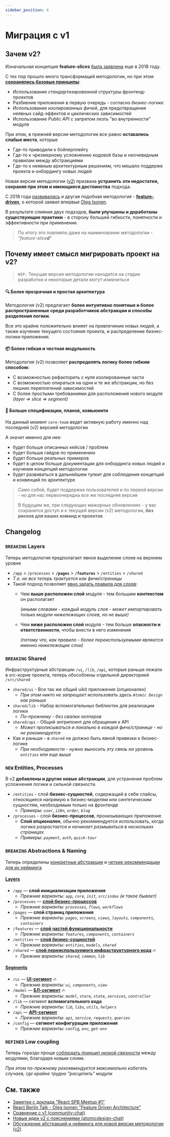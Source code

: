 ```yaml
---
sidebar_position: 4
---
```


# Миграция с v1

## Зачем v2?

Изначальная концепция **feature-slices** [была заявлена][ext-tg-spb] еще в 2018 году.

С тех пор прошло много трансформаций методологии, но при этом **[сохранялись базовые принципы][ext-v1]**:

- Использование *стандартизированной* структуры фронтенд-проектов
- Разбиение приложения в первую очередь - согласно *бизнес-логике*
- Использование *изолированных фичей*, для предотвращения неявных сайд-эффектов и циклических зависимостей
- Использование *Public API* с запретом лезть "во внутренности" модуля

При этом, в прежней версии методологии все равно **оставались слабые места**, которые

- Где-то приводили к бойлерплейту
- Где-то к чрезмерному усложнению кодовой базы и неочевидным правилам между абстракциями
- Где-то к неявным архитектурным решениям, что мешало поддерже проекта и онбордингу новых людей

Новая версия методологии ([v2][ext-v2]) призвана **устранить эти недостатки, сохраняя при этом и имеющиеся достоинства** подхода.

С 2018 года [развивалась][ext-fdd-issues] и другая подобная методология - [**feature-driven**][ext-fdd], о которой заявил впервые [Oleg Isonen][ext-kof].

В результате слияния двух подходов, **были улучшены и доработаны существующие практики** - в сторону большей гибкости, понятности и эффективности при применении.

> По итогу это повлияло даже на наименование методологии - *"feature-slice**d**"*

## Почему имеет смысл мигрировать проект на v2?

> `WIP:` Текущая версия методологии находится на стадии разработки и некоторые детали *могут измениться*

#### 🔍 Более прозрачная и простая архитектура

Методология (v2) предлагает **более интуитивно понятные и более распространенные среди разработчиков абстракции и способы разделения логики.**

Все это крайне положительно влияет на привлечение новых людей, а также изучение текущего состояния проекта, и распределение бизнес-логики приложения.

#### 📦 Более гибкая и честная модульность

Методология (v2) позволяет **распределять логику более гибким способом:**

- С возможностью рефакторить с нуля изолированные части
- С возможностью опираться на одни и те же абстракции, но без лишних переплетений зависимостей
- С более простыми требованиями для расположения нового модуля *(layer => slice => segment)*

#### 🚀 Больше спецификации, планов, комьюнити

На данный момент `core-team` ведет активную работу именно над последней (v2) версией методологии

А значит именно для нее:

- будет больше описанных кейсов / проблем
- будет больше гайдов по применению
- будет больше реальных примеров
- будет в целом больше документации для онбординга новых людей и изучения концепций методологии
- будет развиваться в дальнейшем тулкит для соблюдения концепций и конвенций по архитектуре

> Само собой, будет поддержка пользователей и по первой версии - но для нас первоочередна все же последняя версия
>
> В будущем же, при следующих мажорных обновлениях - у вас сохранится доступ и к текущей версии (v2) методологии, **без рисков для ваших команд и проектов**

## Changelog

### `BREAKING` Layers

Теперь методология предполагает явное выделение слоев на верхнем уровне

- `/app` > `/processes` > **`/pages`** > **`/features`** > `/entities` > `/shared`
- *Т.е. не все теперь трактуется как фичи/страницы*
- Такой подход позволяет [явно задать правила для слоев][ext-tg-v2-draft]:
  - Чем **выше расположен слой** модуля - тем большим **контекстом** он располагает

    *(иными словами - каждый модуль слоя - может импортировать только модули нижележащих слоев, но не выше)*
  - Чем **ниже расположен слой** модуля - тем больше **опасности и ответственности**, чтобы внести в него изменения

    *(потому что, как правило - более переиспользуемыми являются именно нижележащие слои)*

### `BREAKING` Shared

Инфраструктурные абстракции `/ui`, `/lib`, `/api`, которые раньше лежали в src-корне проекта, теперь обособлены отдельной директорией `/src/shared`

- `shared/ui` - Все так же общий uikit приложения (опционален)
  - *При этом никто не запрещает использовать здесь `Atomic Design` как раньше*
- `shared/lib` - Набор вспомогательных библиотек для реализации логики
  - *По-прежнему - без свалки хелперов*
- `shared/api` - Общий энтрипоинт для обращения к API
  - *Может прописываться и локально в каждой фиче/странице - но не рекомендуется*
- Как и раньше - в `shared` не должно быть явной привязки к бизнес-логике
  - *При необходимости - нужно выносить эту связь на уровень `entities` или еще выше*

### `NEW` Entities, Processes

В v2 **добавлены и другие новые абстракции**, для устранения проблем усложнения логики и сильной связности.

- `/entities` - слой **бизнес-сущностей**, содержащий в себе слайсы, относящиеся напрямую к бизнес-моделям или синтетическим сущностям, необходимым только на фронтенде
  - *Примеры: `user`, `i18n`, `order`, `blog`*
- `/processes` - слой **бизнес-процессов**, пронизывающих приложение
  - **Слой опционален**, обычно рекоммендуется использовать, когда *логика разрастается и начинает размываться в нескольких страницах*
  - *Примеры: `payment`, `auth`, `quick-tour`*

### `BREAKING` Abstractions & Naming

Теперь определены [конкретные абстракции][refs-abstractions] и [четкие рекоммендации для их нейминга][refs-adaptability]

[disc-process]: https://github.com/feature-sliced/documentation/discussions/20
[disc-features]: https://github.com/feature-sliced/documentation/discussions/23
[disc-entities]: https://github.com/feature-sliced/documentation/discussions/18#discussioncomment-422649
[disc-shared]: https://github.com/feature-sliced/documentation/discussions/31#discussioncomment-453020

[disc-ui]: https://github.com/feature-sliced/documentation/discussions/31#discussioncomment-453132
[disc-model]: https://github.com/feature-sliced/documentation/discussions/31#discussioncomment-472645
[disc-api]: https://github.com/feature-sliced/documentation/discussions/66

#### [Layers][refs-abstractions-layers]

- `/app` — **слой инициализации приложения**
  - *Прежние варианты: `app`, `core`, `init`, `src/index` (и такое бывает)*
- `/processes` — [**слой бизнес-процессов**][disc-process]
  - *Прежние варианты: `processes`, `flows`, `workflows`*
- `/pages` — **слой страниц приложения**
  - *Прежние варианты: `pages`, `screens`, `views`, `layouts`, `components`, `containers`*
- `/features` — [**слой частей функциональности**][disc-features]
  - *Прежние варианты: `features`, `components`, `containers`*
- `/entities` — [**слой бизнес-сущностей**][disc-entities]
  - *Прежние варианты: `entities`, `models`, `shared`*
- `/shared` — [**слой переиспользуемого инфраструктурного кода**][disc-shared] 🔥
  - *Прежние варианты: `shared`, `common`, `lib`*

#### [Segments][refs-abstractions-segments]

- `/ui` — [**UI-сегмент**][disc-ui] 🔥
  - *Прежние варианты: `ui`, `components`, `view`*
- `/model` — [**БЛ-сегмент**][disc-model] 🔥
  - *Прежние варианты: `model`, `store`, `state`, `services`, `controller`*
- `/lib` — сегмент **вспомогательного кода**
  - *Прежние варианты: `lib`, `libs`, `utils`, `helpers`*
- `/api` — [**API-сегмент**][disc-api]
  - *Прежние варианты: `api`, `service`, `requests`, `queries`*
- `/config` — **сегмент конфигурации приложения**
  - *Прежние варианты: `config`, `env`, `get-env`*

### `REFINED` Low coupling

Теперь гораздо проще [соблюдать принцип низкой связности][refs-low-coupling] между модулями, благодаря новым слоям.

*При этом по-прежнему рекоммендуется максимально избегать случаев, где крайне трудно "расцепить" модули*

## См. также

- [Заметки с доклада "React SPB Meetup #1"][ext-tg-spb]
- [React Berlin Talk - Oleg Isonen "Feature Driven Architecture"][ext-kof-fdd]
- [Сравнение с v1 (community-chat)](https://t.me/feature_sliced/493)
- [Новые идеи v2 с пояснениями (atomicdesign-chat)][ext-tg-v2-draft]
- [Обсуждение абстракций и нейминга для новой версии методологии (v2)](https://github.com/feature-sliced/documentation/discussions/31)

[refs-low-coupling]: /docs/guides/low-coupling
[refs-adaptability]: /docs/concepts/naming-adaptability
[refs-abstractions]: /docs/concepts/app-splitting
[refs-abstractions-layers]: /docs/concepts/app-splitting#group-layers
[refs-abstractions-segments]: /docs/concepts/app-splitting#group-segments

[ext-v1]: https://featureslices.dev/v1.0.html
[ext-tg-spb]: https://t.me/feature_slices
[ext-fdd]: https://github.com/feature-sliced/documentation/tree/rc/feature-driven
[ext-fdd-issues]: https://github.com/kof/feature-driven-architecture/issues
[ext-v2]: https://github.com/feature-sliced/documentation
[ext-kof]: https://github.com/kof
[ext-kof-fdd]: https://www.youtube.com/watch?v=BWAeYuWFHhs
[ext-tg-v2-draft]: https://t.me/atomicdesign/18708
